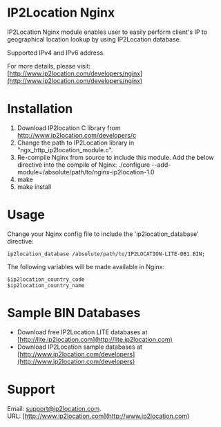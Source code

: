 # IP2Location Nginx

IP2Location Nginx module enables user to easily perform client's IP to geographical location lookup by using IP2Location database.

Supported IPv4 and IPv6 address.

For more details, please visit:
[http://www.ip2location.com/developers/nginx](http://www.ip2location.com/developers/nginx)

# Installation
1. Download IP2location C library from http://www.ip2location.com/developers/c
2. Change the path to IP2Location library in "ngx_http_ip2location_module.c".
3. Re-compile Nginx from source to include this module. Add the below directive into the compile of Nginx:
   ./configure --add-module=/absolute/path/to/nginx-ip2location-1.0
4. make
5. make install


# Usage
Change your Nginx config file to include the 'ip2location_database' directive:

    ip2location_database /absolute/path/to/IP2LOCATION-LITE-DB1.BIN;


The following variables will be made available in Nginx:

    $ip2location_country_code
    $ip2location_country_name

# Sample BIN Databases
* Download free IP2Location LITE databases at [http://lite.ip2location.com](http://lite.ip2location.com)  
* Download IP2Location sample databases at [http://www.ip2location.com/developers](http://www.ip2location.com/developers)

# Support
Email: support@ip2location.com.  
URL: [http://www.ip2location.com](http://www.ip2location.com)

